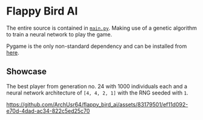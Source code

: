 # Flappy Bird AI
The entire source is contained in [`main.py`](./main.py). Making use of a genetic algorithm to train a neural network to play the game.

Pygame is the only non-standard dependency and can be installed from [here](https://www.pygame.org/wiki/GettingStarted).

## Showcase
The best player from generation no. 24 with 1000 individuals each and a neural network architecture of `[4, 4, 2, 1]` with the RNG seeded with `1`.

https://github.com/ArchUsr64/flappy_bird_ai/assets/83179501/ef11d092-e70d-4dad-ac34-822c5ed25c70

